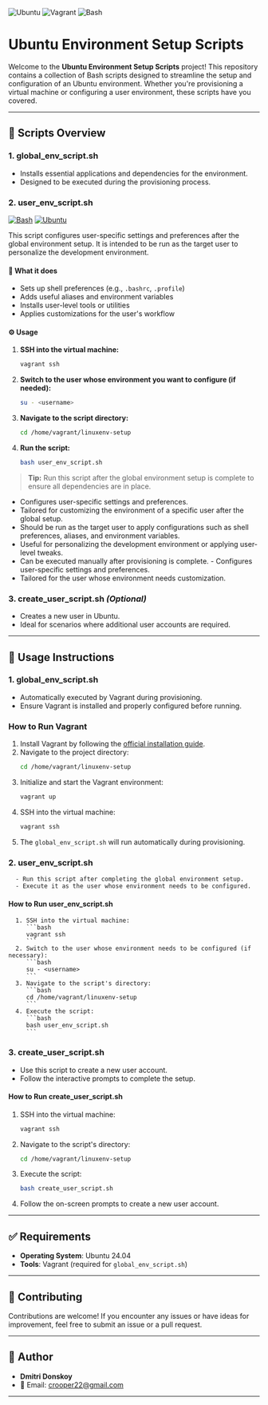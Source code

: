 ![Ubuntu](https://img.shields.io/badge/Ubuntu-24.04-orange)
![Vagrant](https://img.shields.io/badge/Vagrant-Installed-blue)
![Bash](https://img.shields.io/badge/Bash-Scripts-green)

# Ubuntu Environment Setup Scripts

Welcome to the **Ubuntu Environment Setup Scripts** project! This repository contains a collection of Bash scripts designed to streamline the setup and configuration of an Ubuntu environment. Whether you're provisioning a virtual machine or configuring a user environment, these scripts have you covered.

---

## 📜 Scripts Overview

### 1. **global_env_script.sh**
   - Installs essential applications and dependencies for the environment.
   - Designed to be executed during the provisioning process.
   ### 2. **user_env_script.sh**

   [![Bash](https://img.shields.io/badge/Bash-4EAA25?style=for-the-badge&logo=gnubash&logoColor=white)](https://www.gnu.org/software/bash/)
   [![Ubuntu](https://img.shields.io/badge/Ubuntu-24.04-E95420?style=for-the-badge&logo=ubuntu&logoColor=white)](https://ubuntu.com/)

   This script configures user-specific settings and preferences after the global environment setup. It is intended to be run as the target user to personalize the development environment.

   #### 📝 What it does

   - Sets up shell preferences (e.g., `.bashrc`, `.profile`)
   - Adds useful aliases and environment variables
   - Installs user-level tools or utilities
   - Applies customizations for the user's workflow

   #### ⚙️ Usage

   1. **SSH into the virtual machine:**
      ```bash
      vagrant ssh
      ```
   2. **Switch to the user whose environment you want to configure (if needed):**
      ```bash
      su - <username>
      ```
   3. **Navigate to the script directory:**
      ```bash
      cd /home/vagrant/linuxenv-setup
      ```
   4. **Run the script:**
      ```bash
      bash user_env_script.sh
      ```

   > **Tip:** Run this script after the global environment setup is complete to ensure all dependencies are in place.
  - Configures user-specific settings and preferences.
   - Tailored for customizing the environment of a specific user after the global setup.
   - Should be run as the target user to apply configurations such as shell preferences, aliases, and environment variables.
   - Useful for personalizing the development environment or applying user-level tweaks.
   - Can be executed manually after provisioning is complete.  - Configures user-specific settings and preferences.
   - Tailored for the user whose environment needs customization.

### 3. **create_user_script.sh** *(Optional)*
   - Creates a new user in Ubuntu.
   - Ideal for scenarios where additional user accounts are required.

---

## 🚀 Usage Instructions
### **1. global_env_script.sh**
   - Automatically executed by Vagrant during provisioning.
   - Ensure Vagrant is installed and properly configured before running.

### **How to Run Vagrant**
   1. Install Vagrant by following the [official installation guide](https://developer.hashicorp.com/vagrant/docs/installation).
   2. Navigate to the project directory:
      ```bash
      cd /home/vagrant/linuxenv-setup
      ```
   3. Initialize and start the Vagrant environment:
      ```bash
      vagrant up
      ```
   4. SSH into the virtual machine:
      ```bash
      vagrant ssh
      ```
   5. The `global_env_script.sh` will run automatically during provisioning.
   ### **2. user_env_script.sh**
      - Run this script after completing the global environment setup.
      - Execute it as the user whose environment needs to be configured.

   #### **How to Run user_env_script.sh**
      1. SSH into the virtual machine:
         ```bash
         vagrant ssh
         ```
      2. Switch to the user whose environment needs to be configured (if necessary):
         ```bash
         su - <username>
         ```
      3. Navigate to the script's directory:
         ```bash
         cd /home/vagrant/linuxenv-setup
         ```
      4. Execute the script:
         ```bash
         bash user_env_script.sh
         ```

### **3. create_user_script.sh**
   - Use this script to create a new user account.
   - Follow the interactive prompts to complete the setup.

#### **How to Run create_user_script.sh**
   1. SSH into the virtual machine:
      ```bash
      vagrant ssh
      ```
   2. Navigate to the script's directory:
      ```bash
      cd /home/vagrant/linuxenv-setup
      ```
   3. Execute the script:
      ```bash
      bash create_user_script.sh
      ```
   4. Follow the on-screen prompts to create a new user account.

---

## ✅ Requirements

- **Operating System**: Ubuntu 24.04
- **Tools**: Vagrant (required for `global_env_script.sh`)

---

## 🤝 Contributing

Contributions are welcome! If you encounter any issues or have ideas for improvement, feel free to submit an issue or a pull request.

---

## 👤 Author

- **Dmitri Donskoy**
- 📧 Email: [crooper22@gmail.com](mailto:crooper22@gmail.com)

---
